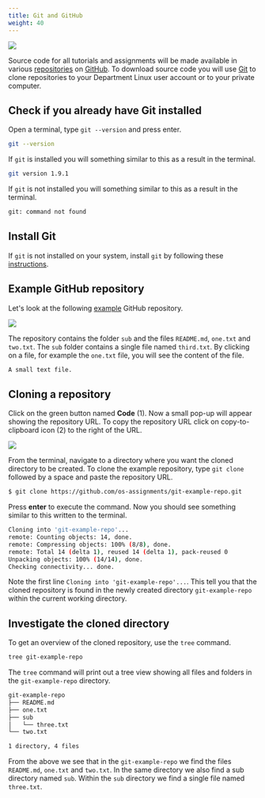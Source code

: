 ```yaml
---
title: Git and GitHub
weight: 40
---
```


![](/v1/images/prerequisites/git-and-github/git-github.jpg?width=400px)

Source code for all tutorials and assignments will be made available in
various [repositories][repos] on [GitHub][github]. To
download source code you will use [Git][git] to clone repositories to your
Department Linux user account or to your private computer.

[repos]: https://github.com/os-ospp-dsp
[git]: https://en.wikipedia.org/wiki/Git
[github]: https://en.wikipedia.org/wiki/GitHub
[repository]: https://en.wikipedia.org/wiki/Repository_(version_control)

## Check if you already have Git installed

Open a terminal, type `git --version` and press enter. 

``` bash session
git --version
```

If `git` is installed you will something similar to this as a result in the
terminal.

``` bash session
git version 1.9.1
```

If `git` is not installed you will something similar to this as a result in the
terminal.

``` bash session
git: command not found
```

## Install Git

If `git` is not installed on your system, install `git` by following
these
[instructions](https://git-scm.com/book/en/v2/Getting-Started-Installing-Git).

## Example GitHub repository

Let's look at the following [example][example-repo] GitHub repository.

[example-repo]: https://github.com/os-ospp-dsp/git-example-repo

![](/v1/images/prerequisites/git-and-github/example-github-repository.png?classes=border)

The repository contains the folder `sub` and the files `README.md`, `one.txt`
and `two.txt`. The `sub` folder contains a single file named `third.txt`.
By clicking on a file, for example the `one.txt` file,  you will see the content of the file.

``` bash session
A small text file.
```

## Cloning a repository

Click on the green button named **Code** (1). Now a small pop-up will
appear showing the repository URL. To copy the repository URL click on
copy-to-clipboard icon <i class="far fa-clone"></i> (2) to the right of the URL.

![](/v1/images/prerequisites/git-and-github/example-github-repository-clone-or-download-copy-to-clipboard.png)

From the terminal, navigate to a directory where you want the cloned directory
to be created. To clone the example repository, type `git clone` followed by a space and paste the repository URL. 

``` bash session
$ git clone https://github.com/os-assignments/git-example-repo.git
```

Press **enter** to execute the command. Now you should see something similar to this written to the terminal.

``` bash session
Cloning into 'git-example-repo'...
remote: Counting objects: 14, done.
remote: Compressing objects: 100% (8/8), done.
remote: Total 14 (delta 1), reused 14 (delta 1), pack-reused 0
Unpacking objects: 100% (14/14), done.
Checking connectivity... done.
```

Note the first line `Cloning into 'git-example-repo'...`. This tell
you that the cloned repository is found in the newly created directory `git-example-repo`
within the current working directory.

## Investigate the cloned directory

To get an overview of the cloned repository, use the `tree` command.

``` bash session
tree git-example-repo
```

The `tree` command will print out a tree view showing all files and folders in
the `git-example-repo` directory.

``` bash session
git-example-repo
├── README.md
├── one.txt
├── sub
│   └── three.txt
└── two.txt

1 directory, 4 files
```

From the above we see that in the `git-example-repo` we find the files
`README.md`, `one.txt` and `two.txt`. In the same directory we also find a sub
directory named `sub`. Within the `sub` directory we find a single file named
`three.txt`.
